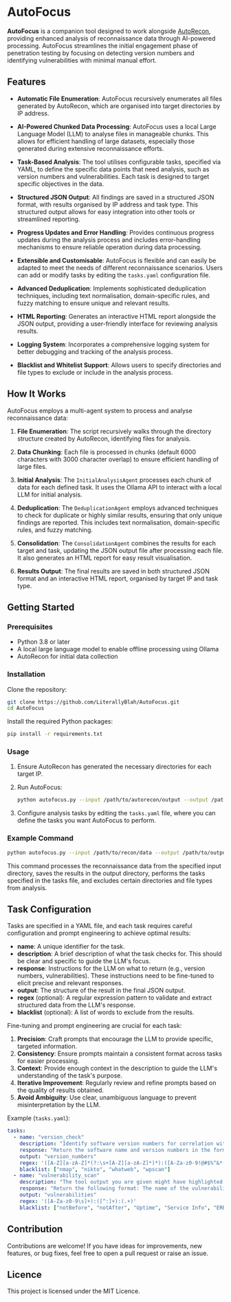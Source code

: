 # AutoFocus

**AutoFocus** is a companion tool designed to work alongside [AutoRecon](https://github.com/Tib3rius/AutoRecon), providing enhanced analysis of reconnaissance data through AI-powered processing. AutoFocus streamlines the initial engagement phase of penetration testing by focusing on detecting version numbers and identifying vulnerabilities with minimal manual effort.

## Features

- **Automatic File Enumeration**: AutoFocus recursively enumerates all files generated by AutoRecon, which are organised into target directories by IP address.

- **AI-Powered Chunked Data Processing**: AutoFocus uses a local Large Language Model (LLM) to analyse files in manageable chunks. This allows for efficient handling of large datasets, especially those generated during extensive reconnaissance efforts.

- **Task-Based Analysis**: The tool utilises configurable tasks, specified via YAML, to define the specific data points that need analysis, such as version numbers and vulnerabilities. Each task is designed to target specific objectives in the data.

- **Structured JSON Output**: All findings are saved in a structured JSON format, with results organised by IP address and task type. This structured output allows for easy integration into other tools or streamlined reporting.

- **Progress Updates and Error Handling**: Provides continuous progress updates during the analysis process and includes error-handling mechanisms to ensure reliable operation during data processing.

- **Extensible and Customisable**: AutoFocus is flexible and can easily be adapted to meet the needs of different reconnaissance scenarios. Users can add or modify tasks by editing the `tasks.yaml` configuration file.

- **Advanced Deduplication**: Implements sophisticated deduplication techniques, including text normalisation, domain-specific rules, and fuzzy matching to ensure unique and relevant results.

- **HTML Reporting**: Generates an interactive HTML report alongside the JSON output, providing a user-friendly interface for reviewing analysis results.

- **Logging System**: Incorporates a comprehensive logging system for better debugging and tracking of the analysis process.

- **Blacklist and Whitelist Support**: Allows users to specify directories and file types to exclude or include in the analysis process.

## How It Works

AutoFocus employs a multi-agent system to process and analyse reconnaissance data:

1. **File Enumeration**: The script recursively walks through the directory structure created by AutoRecon, identifying files for analysis.

2. **Data Chunking**: Each file is processed in chunks (default 6000 characters with 3000 character overlap) to ensure efficient handling of large files.

3. **Initial Analysis**: The `InitialAnalysisAgent` processes each chunk of data for each defined task. It uses the Ollama API to interact with a local LLM for initial analysis.

4. **Deduplication**: The `DeduplicationAgent` employs advanced techniques to check for duplicate or highly similar results, ensuring that only unique findings are reported. This includes text normalisation, domain-specific rules, and fuzzy matching.

5. **Consolidation**: The `ConsolidationAgent` combines the results for each target and task, updating the JSON output file after processing each file. It also generates an HTML report for easy result visualisation.

6. **Results Output**: The final results are saved in both structured JSON format and an interactive HTML report, organised by target IP and task type.

## Getting Started

### Prerequisites

- Python 3.8 or later
- A local large language model to enable offline processing using Ollama
- AutoRecon for initial data collection

### Installation

Clone the repository:
```bash
git clone https://github.com/LiterallyBlah/AutoFocus.git
cd AutoFocus
```

Install the required Python packages:
```bash
pip install -r requirements.txt
```

### Usage

1. Ensure AutoRecon has generated the necessary directories for each target IP.

2. Run AutoFocus:
   ```bash
   python autofocus.py --input /path/to/autorecon/output --output /path/to/output/directory --tasks /path/to/tasks.yml
   ```

3. Configure analysis tasks by editing the `tasks.yaml` file, where you can define the tasks you want AutoFocus to perform.

### Example Command

```bash
python autofocus.py --input /path/to/recon/data --output /path/to/output --tasks /path/to/tasks.yml --blacklist exploit loot report --blacklist_file_types .log .tmp
```

This command processes the reconnaissance data from the specified input directory, saves the results in the output directory, performs the tasks specified in the tasks file, and excludes certain directories and file types from analysis.

## Task Configuration

Tasks are specified in a YAML file, and each task requires careful configuration and prompt engineering to achieve optimal results:

- **name**: A unique identifier for the task.
- **description**: A brief description of what the task checks for. This should be clear and specific to guide the LLM's focus.
- **response**: Instructions for the LLM on what to return (e.g., version numbers, vulnerabilities). These instructions need to be fine-tuned to elicit precise and relevant responses.
- **output**: The structure of the result in the final JSON output.
- **regex** (optional): A regular expression pattern to validate and extract structured data from the LLM's response.
- **blacklist** (optional): A list of words to exclude from the results.

Fine-tuning and prompt engineering are crucial for each task:

1. **Precision**: Craft prompts that encourage the LLM to provide specific, targeted information.
2. **Consistency**: Ensure prompts maintain a consistent format across tasks for easier processing.
3. **Context**: Provide enough context in the description to guide the LLM's understanding of the task's purpose.
4. **Iterative Improvement**: Regularly review and refine prompts based on the quality of results obtained.
5. **Avoid Ambiguity**: Use clear, unambiguous language to prevent misinterpretation by the LLM.

Example (`tasks.yaml`):
```yaml
tasks:
  - name: "version_check"
    description: "Identify software version numbers for correlation with known issues. Do not provide any information of the tools used to find the vulnerabilities or the checks performed. Also consider the context of the scan to determine if this is not applicable."
    response: "Return the software name and version numbers in the format: software_name:version_number."
    output: "version_numbers"
    regex: '([A-Z][a-zA-Z]*(?:\s+[A-Z][a-zA-Z]*)*):([A-Za-z0-9!@#$%^&*()_+.,-]+)'
    blacklist: ["nmap", "nikto", "whatweb", "wpscan"]
  - name: "vulnerability_scan"
    description: "The tool output you are given might have highlighted vulnerabilities. Extract the vulnerabilities. Ignore anything that is not highlighted as a vulnerability, such as the time of the scan or uptime of the target."
    response: "Return the following format: The name of the vulnerability:a concise description of the vulnerability:Extract the evidence of the vulnerability."
    output: "vulnerabilities"
    regex: '([A-Za-z0-9\s]+):([^:]+):(.+)'
    blacklist: ["notBefore", "notAfter", "Uptime", "Service Info", "ERROR", "NT_STATUS_ACCESS_DENIED"]
```

## Contribution

Contributions are welcome! If you have ideas for improvements, new features, or bug fixes, feel free to open a pull request or raise an issue.

## Licence

This project is licensed under the MIT Licence.
